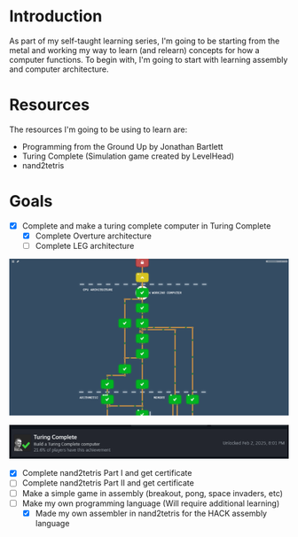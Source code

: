 # Introduction

As part of my self-taught learning series, I'm going to be starting from the metal and working my way to learn (and relearn) concepts for how a computer functions. To begin with, I'm going to start with learning assembly and computer architecture.

# Resources

The resources I'm going to be using to learn are:

- Programming from the Ground Up by Jonathan Bartlett
- Turing Complete (Simulation game created by LevelHead)
- nand2tetris

# Goals

- [x] Complete and make a turing complete computer in Turing Complete
    - [x] Complete Overture architecture
    - [ ] Complete LEG architecture

![tree completion](./media/turing-complete.png)

![achievement](./media/achievement.png)

- [x] Complete nand2tetris Part I and get certificate
- [ ] Complete nand2tetris Part II and get certificate
- [ ] Make a simple game in assembly (breakout, pong, space invaders, etc)
- [ ] Make my own programming language (Will require additional learning)
    - [x] Made my own assembler in nand2tetris for the HACK assembly language
